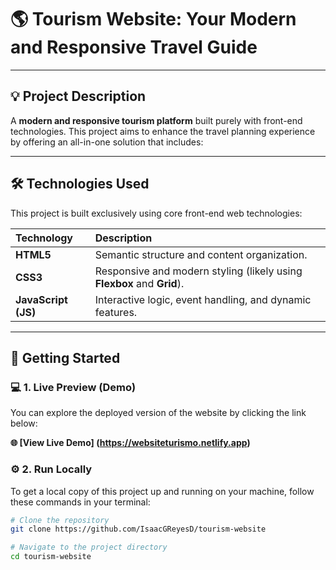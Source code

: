 # 🌎 Tourism Website: Your Modern and Responsive Travel Guide

---

## 💡 Project Description

A **modern and responsive tourism platform** built purely with front-end technologies. This project aims to enhance the travel planning experience by offering an all-in-one solution that includes:

---

## 🛠️ Technologies Used

This project is built exclusively using core front-end web technologies:

| Technology | Description |
| :--- | :--- |
| **HTML5** | Semantic structure and content organization. |
| **CSS3** | Responsive and modern styling (likely using **Flexbox** and **Grid**). |
| **JavaScript (JS)** | Interactive logic, event handling, and dynamic features. |

---

## 🚀 Getting Started

### 💻 1. Live Preview (Demo)

You can explore the deployed version of the website by clicking the link below:

**🌐 [View Live Demo] (https://websiteturismo.netlify.app)**

### ⚙️ 2. Run Locally

To get a local copy of this project up and running on your machine, follow these commands in your terminal:

```bash
# Clone the repository
git clone https://github.com/IsaacGReyesD/tourism-website

# Navigate to the project directory
cd tourism-website
